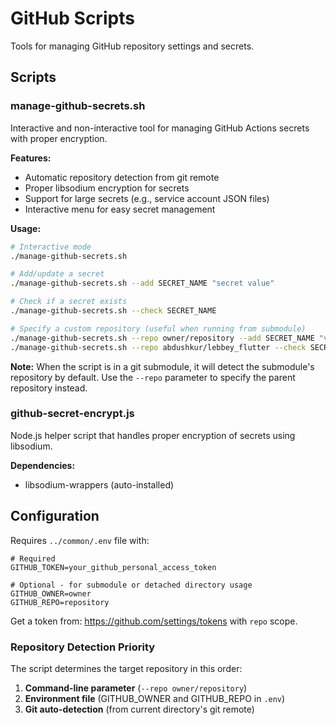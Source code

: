 # GitHub Scripts

Tools for managing GitHub repository settings and secrets.

## Scripts

### manage-github-secrets.sh
Interactive and non-interactive tool for managing GitHub Actions secrets with proper encryption.

**Features:**
- Automatic repository detection from git remote
- Proper libsodium encryption for secrets
- Support for large secrets (e.g., service account JSON files)
- Interactive menu for easy secret management

**Usage:**
```bash
# Interactive mode
./manage-github-secrets.sh

# Add/update a secret
./manage-github-secrets.sh --add SECRET_NAME "secret value"

# Check if a secret exists
./manage-github-secrets.sh --check SECRET_NAME

# Specify a custom repository (useful when running from submodule)
./manage-github-secrets.sh --repo owner/repository --add SECRET_NAME "value"
./manage-github-secrets.sh --repo abdushkur/lebbey_flutter --check SECRET_NAME
```

**Note:** When the script is in a git submodule, it will detect the submodule's repository by default. Use the `--repo` parameter to specify the parent repository instead.

### github-secret-encrypt.js
Node.js helper script that handles proper encryption of secrets using libsodium.

**Dependencies:**
- libsodium-wrappers (auto-installed)

## Configuration

Requires `../common/.env` file with:
```
# Required
GITHUB_TOKEN=your_github_personal_access_token

# Optional - for submodule or detached directory usage
GITHUB_OWNER=owner
GITHUB_REPO=repository
```

Get a token from: https://github.com/settings/tokens with `repo` scope.

### Repository Detection Priority

The script determines the target repository in this order:
1. **Command-line parameter** (`--repo owner/repository`)
2. **Environment file** (GITHUB_OWNER and GITHUB_REPO in `.env`)
3. **Git auto-detection** (from current directory's git remote)